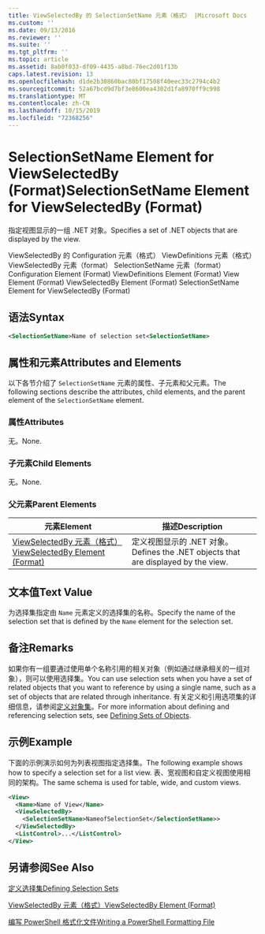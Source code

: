 ```yaml
---
title: ViewSelectedBy 的 SelectionSetName 元素（格式） |Microsoft Docs
ms.custom: ''
ms.date: 09/13/2016
ms.reviewer: ''
ms.suite: ''
ms.tgt_pltfrm: ''
ms.topic: article
ms.assetid: 8ab0f033-df09-4435-a8bd-76ec2d01f13b
caps.latest.revision: 13
ms.openlocfilehash: d1de2b30860bac80bf17508f40eec33c2794c4b2
ms.sourcegitcommit: 52a67bcd9d7bf3e8600ea4302d1fa8970ff9c998
ms.translationtype: MT
ms.contentlocale: zh-CN
ms.lasthandoff: 10/15/2019
ms.locfileid: "72368256"
---
```

# <a name="selectionsetname-element-for-viewselectedby-format"></a><span data-ttu-id="4205c-102">SelectionSetName Element for ViewSelectedBy (Format)</span><span class="sxs-lookup"><span data-stu-id="4205c-102">SelectionSetName Element for ViewSelectedBy (Format)</span></span>

<span data-ttu-id="4205c-103">指定视图显示的一组 .NET 对象。</span><span class="sxs-lookup"><span data-stu-id="4205c-103">Specifies a set of .NET objects that are displayed by the view.</span></span>

<span data-ttu-id="4205c-104">ViewSelectedBy 的 Configuration 元素（格式） ViewDefinitions 元素（格式） ViewSelectedBy 元素（format） SelectionSetName 元素（format）</span><span class="sxs-lookup"><span data-stu-id="4205c-104">Configuration Element (Format) ViewDefinitions Element (Format) View Element (Format) ViewSelectedBy Element (Format) SelectionSetName Element for ViewSelectedBy (Format)</span></span>

## <a name="syntax"></a><span data-ttu-id="4205c-105">语法</span><span class="sxs-lookup"><span data-stu-id="4205c-105">Syntax</span></span>

```xml
<SelectionSetName>Name of selection set<SelectionSetName>
```

## <a name="attributes-and-elements"></a><span data-ttu-id="4205c-106">属性和元素</span><span class="sxs-lookup"><span data-stu-id="4205c-106">Attributes and Elements</span></span>

<span data-ttu-id="4205c-107">以下各节介绍了 `SelectionSetName` 元素的属性、子元素和父元素。</span><span class="sxs-lookup"><span data-stu-id="4205c-107">The following sections describe the attributes, child elements, and the parent element of the `SelectionSetName` element.</span></span>

### <a name="attributes"></a><span data-ttu-id="4205c-108">属性</span><span class="sxs-lookup"><span data-stu-id="4205c-108">Attributes</span></span>

<span data-ttu-id="4205c-109">无。</span><span class="sxs-lookup"><span data-stu-id="4205c-109">None.</span></span>

### <a name="child-elements"></a><span data-ttu-id="4205c-110">子元素</span><span class="sxs-lookup"><span data-stu-id="4205c-110">Child Elements</span></span>

<span data-ttu-id="4205c-111">无。</span><span class="sxs-lookup"><span data-stu-id="4205c-111">None.</span></span>

### <a name="parent-elements"></a><span data-ttu-id="4205c-112">父元素</span><span class="sxs-lookup"><span data-stu-id="4205c-112">Parent Elements</span></span>

|<span data-ttu-id="4205c-113">元素</span><span class="sxs-lookup"><span data-stu-id="4205c-113">Element</span></span>|<span data-ttu-id="4205c-114">描述</span><span class="sxs-lookup"><span data-stu-id="4205c-114">Description</span></span>|
|-------------|-----------------|
|[<span data-ttu-id="4205c-115">ViewSelectedBy 元素（格式）</span><span class="sxs-lookup"><span data-stu-id="4205c-115">ViewSelectedBy Element (Format)</span></span>](./viewselectedby-element-format.md)|<span data-ttu-id="4205c-116">定义视图显示的 .NET 对象。</span><span class="sxs-lookup"><span data-stu-id="4205c-116">Defines the .NET objects that are displayed by the view.</span></span>|

## <a name="text-value"></a><span data-ttu-id="4205c-117">文本值</span><span class="sxs-lookup"><span data-stu-id="4205c-117">Text Value</span></span>

<span data-ttu-id="4205c-118">为选择集指定由 `Name` 元素定义的选择集的名称。</span><span class="sxs-lookup"><span data-stu-id="4205c-118">Specify the name of the selection set that is defined by the `Name` element for the selection set.</span></span>

## <a name="remarks"></a><span data-ttu-id="4205c-119">备注</span><span class="sxs-lookup"><span data-stu-id="4205c-119">Remarks</span></span>

<span data-ttu-id="4205c-120">如果你有一组要通过使用单个名称引用的相关对象（例如通过继承相关的一组对象），则可以使用选择集。</span><span class="sxs-lookup"><span data-stu-id="4205c-120">You can use selection sets when you have a set of related objects that you want to reference by using a single name, such as a set of objects that are related through inheritance.</span></span> <span data-ttu-id="4205c-121">有关定义和引用选项集的详细信息，请参阅[定义对象集](./defining-selection-sets.md)。</span><span class="sxs-lookup"><span data-stu-id="4205c-121">For more information about defining and referencing selection sets, see [Defining Sets of Objects](./defining-selection-sets.md).</span></span>

## <a name="example"></a><span data-ttu-id="4205c-122">示例</span><span class="sxs-lookup"><span data-stu-id="4205c-122">Example</span></span>

<span data-ttu-id="4205c-123">下面的示例演示如何为列表视图指定选择集。</span><span class="sxs-lookup"><span data-stu-id="4205c-123">The following example shows how to specify a selection set for a list view.</span></span> <span data-ttu-id="4205c-124">表、宽视图和自定义视图使用相同的架构。</span><span class="sxs-lookup"><span data-stu-id="4205c-124">The same schema is used for table, wide, and custom views.</span></span>

```xml
<View>
  <Name>Name of View</Name>
  <ViewSelectedBy>
    <SelectionSetName>NameofSelectionSet</SelectionSetName>>
  </ViewSelectedBy>
  <ListControl>...</ListControl>
</View>
```

## <a name="see-also"></a><span data-ttu-id="4205c-125">另请参阅</span><span class="sxs-lookup"><span data-stu-id="4205c-125">See Also</span></span>

[<span data-ttu-id="4205c-126">定义选择集</span><span class="sxs-lookup"><span data-stu-id="4205c-126">Defining Selection Sets</span></span>](./defining-selection-sets.md)

[<span data-ttu-id="4205c-127">ViewSelectedBy 元素（格式）</span><span class="sxs-lookup"><span data-stu-id="4205c-127">ViewSelectedBy Element (Format)</span></span>](./viewselectedby-element-format.md)

[<span data-ttu-id="4205c-128">编写 PowerShell 格式化文件</span><span class="sxs-lookup"><span data-stu-id="4205c-128">Writing a PowerShell Formatting File</span></span>](./writing-a-powershell-formatting-file.md)
